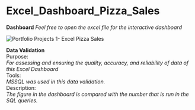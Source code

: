 # Excel_Dashboard_Pizza_Sales
**Dashboard**
*Feel free to open the excel file for the interactive dashboard*

![Portfolio Projects 1- Excel Pizza Sales](https://github.com/ZaimAzmi/Excel_Dashboard_Pizza_Sales/assets/76802526/3d0c8a3b-c942-4970-af87-12967b73bd3b)

**Data Validation**    
Purpose:    
*For assessing and ensuring the quality, accuracy, and reliability of data of this Excel Dashboard*      
Tools:    
*MSSQL was used in this data validation.*    
Description:    
*The figure in the dashboard is compared with the number that is run in the SQL queries.*    
